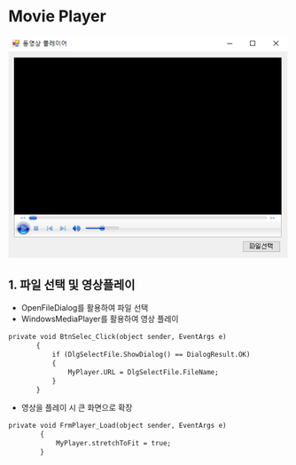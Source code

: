 # Movie Player

<kbd>![Movie Player](/Capture/WinForm/동영상플레이어.PNG "동영상플레이어")</kbd>

## 1. 파일 선택 및 영상플레이

 - OpenFileDialog를 활용하여 파일 선택
 - WindowsMediaPlayer를 활용하여 영상 플레이
 ```
 private void BtnSelec_Click(object sender, EventArgs e)
        {
            if (DlgSelectFile.ShowDialog() == DialogResult.OK)
            {
                MyPlayer.URL = DlgSelectFile.FileName;
            }
        }
 ```

 - 영상을 플레이 시 큰 화면으로 확장 
```
private void FrmPlayer_Load(object sender, EventArgs e)
        {
            MyPlayer.stretchToFit = true;
        }
```
